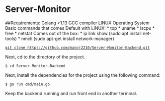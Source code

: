 # Server-Monitor

##Requirements:
    Golang >1.13
    GCC compiler
    LINUX Operating System
    Basic commands that comes Default with LINUX:
        * top
        * uname
        * lscpu
        * free 
        * netstat
    Comes out of the box:
        * ip link show (sudo apt install net-tools)
        * nmcli (sudo apt-get install network-manager)


<a href="https://github.com/manoj2210/Server-Monitor-Backend.git">`git clone https://github.com/manoj2210/Server-Monitor-Backend.git`</a>

Next, cd to the directory of the project.

`$ cd Server-Monitor-Backend`

Next, install the dependencies for the project using the following command:

`$ go run cmd/main.go` 

Keep the backend running and run front end in another terminal. 